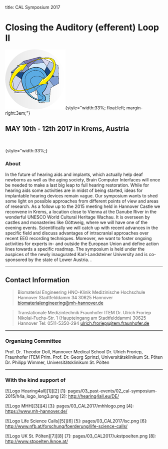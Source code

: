 title: CAL Symposium 2017

# Closing the Auditory (efferent) Loop II



![Logo CAL 2017](03_CAL2017/cal23.png){style="width:33%; float:left; margin-right:3em;"}



## MAY 10th - 12th 2017 in Krems, Austria

<br style="clear:both">


{style="width:33%;}


### About
In the future of hearing aids and implants, which actually help deaf 
newborns as well as the aging society, Brain Computer Interfaces will once 
be needed to make a last big leap to full hearing restoration. While for 
hearing aids some activities are in midst of being started, ideas for 
implantable hearing devices remain vague. Our symposium wants to shed some 
light on possible approaches from different points of view and areas of 
research. As a follow up to the 2015 meeting held in Hannover Castle we 
reconvene in Krems, a location close to Vienna at the Danube River in the 
wonderful UNESCO World Cultural Heritage Wachau. It is overseen by castles 
and monasteries like Göttweig, where we will have one of the evening 
events. Scientifically we will catch up with recent advances in the 
specific field and discuss advantages of intracranial approaches over 
recent EEG recording techniques. Moreover, we want to foster ongoing 
activities for experts in- and outside the European Union and define 
action lines towards a specific roadmap. The symposium is held under the 
auspices of the newly inaugurated Karl-Landsteiner University and is 
co-sponsored by the state of Lower Austria.
.



<!-- ![Schloss Herrenhausen](02_cal-symposium-2015/ssh_cropped.png){.img-rounded} -->


-------------------

Contact Information
-------------------

> Biomaterial Engineering
> HNO-Klinik
> Medizinische Hochschule Hannover
> Stadtfelddamm 34
> 30625 Hannover
> [biomaterialengineering@mh-hannover.de](mailto:biomaterialengineering@mh-hannover.de)

> Translationale Medizintechnik
> Fraunhofer ITEM
> Dr. Ulrich Froriep
> Nikolai-Fuchs-Str. 1 (Haupteingang am Stadtfelddamm)
> 30625 Hannover
> Tel: 0511-5350-294
> ulrich.froriep@item.fraunhofer.de

------------------------
### Organizing Committee

Prof. Dr. Theodor Doll, Hannover Medical School
Dr. Ulrich Froriep, Fraunhofer ITEM 
Prim. Prof. Dr. Georg Sprinzl, Universitätsklinikum St. Pöten
Dr. Philipp Wimmer, Universitätsklinikum St. Pölten

----------------------------
### With the kind support of

[![Logo Hearing4all][1]][2]
[1]: pages/03_past-events/02_cal-symposium-2015/h4a_logo_long3.png
[2]: http://hearing4all.eu/DE/

<!--![Logo Hearing4all](03_past-events/02_cal-symposium-2015/h4a_logo_long3.png){.img-rounded}-->

[![Logo MHH][3]][4]
[3]: pages/03_CAL2017/mhhlogo.png
[4]: https://www.mh-hannover.de/

<!--![Logo MHH](03_CAL2017/mhhlogo.png)-->

[![Logo Life Science Calls][5]][6]
[5]: pages/03_CAL2017/lsc.png
[6]: http://www.nfb.at/forschung/foerderung/life-science-calls/


[![Logo UK St. Pölten][7]][8]
[7]: pages/03_CAL2017/ukstpoelten.png
[8]: http://www.stpoelten.lknoe.at/



